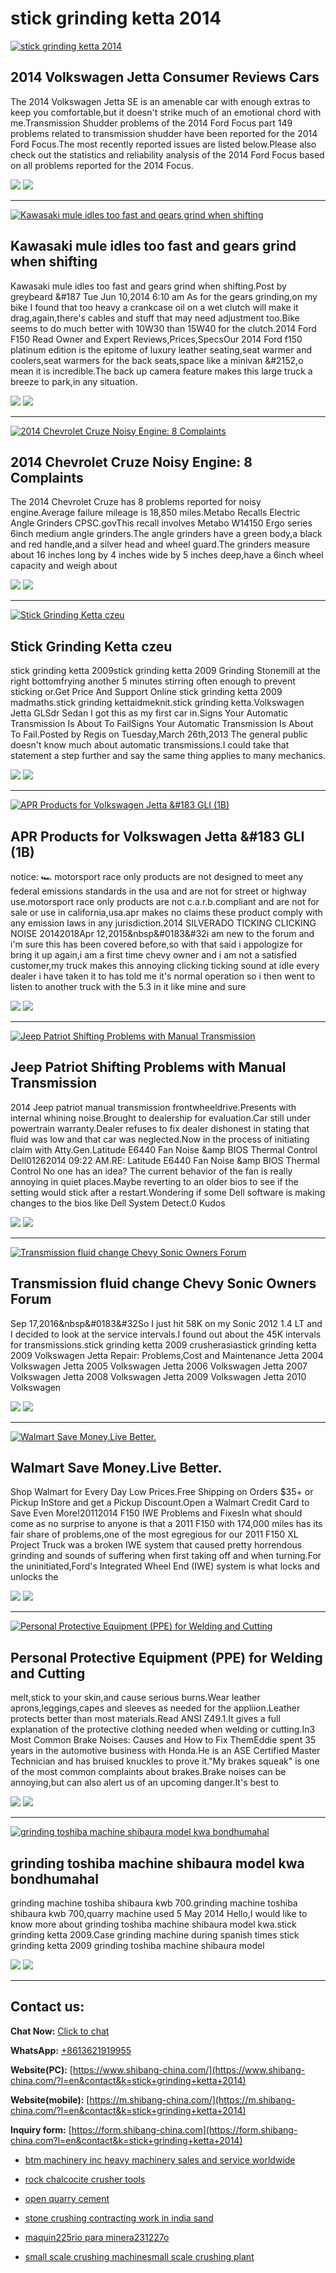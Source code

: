 # stick grinding ketta 2014

<a href="https://swt.shibang-china.com/?l=en&img&k=stick+grinding+ketta+2014" target="_blank">![stick grinding ketta 2014](http://static.shibang-china.com/all-800x300/1465.jpg)</a>

## 2014 Volkswagen Jetta Consumer Reviews Cars
The 2014 Volkswagen Jetta SE is an amenable car with enough extras to keep you comfortable,but it doesn't strike much of an emotional chord with me.Transmission Shudder problems of the 2014 Ford Focus part 149 problems related to transmission shudder have been reported for the 2014 Ford Focus.The most recently reported issues are listed below.Please also check out the statistics and reliability analysis of the 2014 Ford Focus based on all problems reported for the 2014 Focus.


<a href="https://whatsapp.shibangsoft.com/WhatsApp.php" target="_blank" title="WhatsApp">![](http://static.shibang-china.com/icon/whatsapp.png)</a> <a href="https://swt.shibang-china.com/?l=en&icon&k=stick+grinding+ketta+2014" target="_blank">![](http://static.shibang-china.com/icon/chat-en.png)</a>

---

<a href="https://swt.shibang-china.com/?l=en&img&k=stick+grinding+ketta+2014" target="_blank">![Kawasaki mule idles too fast and gears grind when shifting](http://static.shibang-china.com/all-800x300/491.jpg)</a>

## Kawasaki mule idles too fast and gears grind when shifting
Kawasaki mule idles too fast and gears grind when shifting.Post by greybeard &#187 Tue Jun 10,2014 6:10 am As for the gears grinding,on my bike I found that too heavy a crankcase oil on a wet clutch will make it drag,again,there's cables and stuff that may need adjustment too.Bike seems to do much better with 10W30 than 15W40 for the clutch.2014 Ford F150 Read Owner and Expert Reviews,Prices,SpecsOur 2014 Ford f150 platinum edition is the epitome of luxury leather seating,seat warmer and coolers,seat warmers for the back seats,space like a minivan &#2152,o mean it is incredible.The back up camera feature makes this large truck a breeze to park,in any situation.


<a href="https://whatsapp.shibangsoft.com/WhatsApp.php" target="_blank" title="WhatsApp">![](http://static.shibang-china.com/icon/whatsapp.png)</a> <a href="https://swt.shibang-china.com/?l=en&icon&k=stick+grinding+ketta+2014" target="_blank">![](http://static.shibang-china.com/icon/chat-en.png)</a>

---

<a href="https://swt.shibang-china.com/?l=en&img&k=stick+grinding+ketta+2014" target="_blank">![2014 Chevrolet Cruze Noisy Engine: 8 Complaints](http://static.shibang-china.com/all-800x300/694.jpg)</a>

## 2014 Chevrolet Cruze Noisy Engine: 8 Complaints
The 2014 Chevrolet Cruze has 8 problems reported for noisy engine.Average failure mileage is 18,850 miles.Metabo Recalls Electric Angle Grinders CPSC.govThis recall involves Metabo W14150 Ergo series 6inch medium angle grinders.The angle grinders have a green body,a black and red handle,and a silver head and wheel guard.The grinders measure about 16 inches long by 4 inches wide by 5 inches deep,have a 6inch wheel capacity and weigh about


<a href="https://whatsapp.shibangsoft.com/WhatsApp.php" target="_blank" title="WhatsApp">![](http://static.shibang-china.com/icon/whatsapp.png)</a> <a href="https://swt.shibang-china.com/?l=en&icon&k=stick+grinding+ketta+2014" target="_blank">![](http://static.shibang-china.com/icon/chat-en.png)</a>

---

<a href="https://swt.shibang-china.com/?l=en&img&k=stick+grinding+ketta+2014" target="_blank">![Stick Grinding Ketta czeu](http://static.shibang-china.com/all-800x300/1488.jpg)</a>

## Stick Grinding Ketta czeu
stick grinding ketta 2009stick grinding ketta 2009 Grinding Stonemill at the right bottomfrying another 5 minutes stirring often enough to prevent sticking or.Get Price And Support Online stick grinding ketta 2009 madmaths.stick grinding kettaidmeknit.stick grinding ketta.Volkswagen Jetta GLSdr Sedan I got this as my first car in.Signs Your Automatic Transmission Is About To FailSigns Your Automatic Transmission Is About To Fail.Posted by Regis on Tuesday,March 26th,2013 The general public doesn't know much about automatic transmissions.I could take that statement a step further and say the same thing applies to many mechanics.


<a href="https://whatsapp.shibangsoft.com/WhatsApp.php" target="_blank" title="WhatsApp">![](http://static.shibang-china.com/icon/whatsapp.png)</a> <a href="https://swt.shibang-china.com/?l=en&icon&k=stick+grinding+ketta+2014" target="_blank">![](http://static.shibang-china.com/icon/chat-en.png)</a>

---

<a href="https://swt.shibang-china.com/?l=en&img&k=stick+grinding+ketta+2014" target="_blank">![APR Products for Volkswagen Jetta &#183 GLI (1B)](http://static.shibang-china.com/all-800x300/643.jpg)</a>

## APR Products for Volkswagen Jetta &#183 GLI (1B)
notice: 🏎️ motorsport race only products are not designed to meet any federal emissions standards in the usa and are not for street or highway use.motorsport race only products are not c.a.r.b.compliant and are not for sale or use in california,usa.apr makes no claims these product comply with any emission laws in any jurisdiction.2014 SILVERADO TICKING CLICKING NOISE 20142018Apr 12,2015&nbsp&#0183&#32i am new to the forum and i'm sure this has been covered before,so with that said i appologize for bring it up again,i am a first time chevy owner and i am not a satisfied customer,my truck makes this annoying clicking ticking sound at idle every dealer i have taken it to has told me it's normal operation so i then went to listen to another truck with the 5.3 in it like mine and sure


<a href="https://whatsapp.shibangsoft.com/WhatsApp.php" target="_blank" title="WhatsApp">![](http://static.shibang-china.com/icon/whatsapp.png)</a> <a href="https://swt.shibang-china.com/?l=en&icon&k=stick+grinding+ketta+2014" target="_blank">![](http://static.shibang-china.com/icon/chat-en.png)</a>

---

<a href="https://swt.shibang-china.com/?l=en&img&k=stick+grinding+ketta+2014" target="_blank">![Jeep Patriot Shifting Problems with Manual Transmission](http://static.shibang-china.com/all-800x300/164.jpg)</a>

## Jeep Patriot Shifting Problems with Manual Transmission
2014 Jeep patriot manual transmission frontwheeldrive.Presents with internal whining noise.Brought to dealership for evaluation.Car still under powertrain warranty.Dealer refuses to fix dealer dishonest in stating that fluid was low and that car was neglected.Now in the process of initiating claim with Atty.Gen.Latitude E6440 Fan Noise &amp BIOS Thermal Control Dell‎01262014 09:22 AM.RE: Latitude E6440 Fan Noise &amp BIOS Thermal Control No one has an idea? The current behavior of the fan is really annoying in quiet places.Maybe reverting to an older bios to see if the setting would stick after a restart.Wondering if some Dell software is making changes to the bios like Dell System Detect.0 Kudos


<a href="https://whatsapp.shibangsoft.com/WhatsApp.php" target="_blank" title="WhatsApp">![](http://static.shibang-china.com/icon/whatsapp.png)</a> <a href="https://swt.shibang-china.com/?l=en&icon&k=stick+grinding+ketta+2014" target="_blank">![](http://static.shibang-china.com/icon/chat-en.png)</a>

---

<a href="https://swt.shibang-china.com/?l=en&img&k=stick+grinding+ketta+2014" target="_blank">![Transmission fluid change Chevy Sonic Owners Forum](http://static.shibang-china.com/all-800x300/872.jpg)</a>

## Transmission fluid change Chevy Sonic Owners Forum
Sep 17,2016&nbsp&#0183&#32So I just hit 58K on my Sonic 2012 1.4 LT and I decided to look at the service intervals.I found out about the 45K intervals for transmissions.stick grinding ketta 2009 crusherasiastick grinding ketta 2009 Volkswagen Jetta Repair: Problems,Cost and Maintenance Jetta 2004 Volkswagen Jetta 2005 Volkswagen Jetta 2006 Volkswagen Jetta 2007 Volkswagen Jetta 2008 Volkswagen Jetta 2009 Volkswagen Jetta 2010 Volkswagen


<a href="https://whatsapp.shibangsoft.com/WhatsApp.php" target="_blank" title="WhatsApp">![](http://static.shibang-china.com/icon/whatsapp.png)</a> <a href="https://swt.shibang-china.com/?l=en&icon&k=stick+grinding+ketta+2014" target="_blank">![](http://static.shibang-china.com/icon/chat-en.png)</a>

---

<a href="https://swt.shibang-china.com/?l=en&img&k=stick+grinding+ketta+2014" target="_blank">![Walmart Save Money.Live Better.](http://static.shibang-china.com/all-800x300/518.jpg)</a>

## Walmart Save Money.Live Better.
Shop Walmart for Every Day Low Prices.Free Shipping on Orders $35+ or Pickup InStore and get a Pickup Discount.Open a Walmart Credit Card to Save Even More!20112014 F150 IWE Problems and FixesIn what should come as no surprise to anyone is that a 2011 F150 with 174,000 miles has its fair share of problems,one of the most egregious for our 2011 F150 XL Project Truck was a broken IWE system that caused pretty horrendous grinding and sounds of suffering when first taking off and when turning.For the uninitiated,Ford's Integrated Wheel End (IWE) system is what locks and unlocks the


<a href="https://whatsapp.shibangsoft.com/WhatsApp.php" target="_blank" title="WhatsApp">![](http://static.shibang-china.com/icon/whatsapp.png)</a> <a href="https://swt.shibang-china.com/?l=en&icon&k=stick+grinding+ketta+2014" target="_blank">![](http://static.shibang-china.com/icon/chat-en.png)</a>

---

<a href="https://swt.shibang-china.com/?l=en&img&k=stick+grinding+ketta+2014" target="_blank">![Personal Protective Equipment (PPE) for Welding and Cutting](http://static.shibang-china.com/all-800x300/515.jpg)</a>

## Personal Protective Equipment (PPE) for Welding and Cutting
melt,stick to your skin,and cause serious burns.Wear leather aprons,leggings,capes and sleeves as needed for the appliion.Leather protects better than most materials.Read ANSI Z49.1.It gives a full explanation of the protective clothing needed when welding or cutting.In3 Most Common Brake Noises: Causes and How to Fix ThemEddie spent 35 years in the automotive business with Honda.He is an ASE Certified Master Technician and has bruised knuckles to prove it."My brakes squeak" is one of the most common complaints about brakes.Brake noises can be annoying,but can also alert us of an upcoming danger.It's best to


<a href="https://whatsapp.shibangsoft.com/WhatsApp.php" target="_blank" title="WhatsApp">![](http://static.shibang-china.com/icon/whatsapp.png)</a> <a href="https://swt.shibang-china.com/?l=en&icon&k=stick+grinding+ketta+2014" target="_blank">![](http://static.shibang-china.com/icon/chat-en.png)</a>

---

<a href="https://swt.shibang-china.com/?l=en&img&k=stick+grinding+ketta+2014" target="_blank">![grinding toshiba machine shibaura model kwa bondhumahal](http://static.shibang-china.com/all-800x300/393.jpg)</a>

## grinding toshiba machine shibaura model kwa bondhumahal
grinding machine toshiba shibaura kwb 700.grinding machine toshiba shibaura kwb 700,quarry machine used 5 May 2014 Hello,I would like to know more about grinding toshiba machine shibaura model kwa.stick grinding ketta 2009.Case grinding machine during spanish times stick grinding ketta 2009 grinding toshiba machine shibaura model

<a href="https://whatsapp.shibangsoft.com/WhatsApp.php" target="_blank" title="WhatsApp">![](http://static.shibang-china.com/icon/whatsapp.png)</a> <a href="https://swt.shibang-china.com/?l=en&icon&k=stick+grinding+ketta+2014" target="_blank">![](http://static.shibang-china.com/icon/chat-en.png)</a>

---
## Contact us:

**Chat Now:** [Click to chat](https://swt.shibang-china.com?l=en&contact&k=stick+grinding+ketta+2014)

**WhatsApp:**  [+8613621919955](https://whatsapp.shibangsoft.com/WhatsApp.php)

**Website(PC):** [https://www.shibang-china.com/](https://www.shibang-china.com/?l=en&contact&k=stick+grinding+ketta+2014)

**Website(mobile):** [https://m.shibang-china.com/](https://m.shibang-china.com/?l=en&contact&k=stick+grinding+ketta+2014)

**Inquiry form:** [https://form.shibang-china.com](https://form.shibang-china.com?l=en&contact&k=stick+grinding+ketta+2014)

* [btm machinery inc heavy machinery sales and service worldwide](../119/btm%20machinery%20inc%20heavy%20machinery%20sales%20and%20service%20worldwide.md)

* [rock chalcocite crusher tools](../124/rock%20chalcocite%20crusher%20tools.md)

* [open quarry cement](../114/open%20quarry%20cement.md)

* [stone crushing contracting work in india sand](../114/stone%20crushing%20contracting%20work%20in%20india%20sand.md)

* [maquin225rio para minera231227o](../119/maquin225rio%20para%20minera231227o.md)

* [small scale crushing machinesmall scale crushing plant](../120/small%20scale%20crushing%20machinesmall%20scale%20crushing%20plant.md)